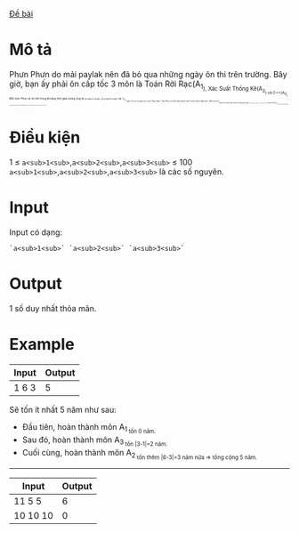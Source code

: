 [Đề bài](https://atcoder.jp/contests/ABC103/tasks/abc103_a)

# Mô tả
Phưn Phưn do mải paylak nên đã bỏ qua những ngày ôn thi trên trường. Bây giờ, bạn ấy phải ôn cấp tốc 3 môn là Toán Rời Rạc(A<sub>1<sub>), Xác Suất Thống Kê(A<sub>2<sub>) và C++(A<sub>3<sub>). Mỗi môn Phưn sẽ ôn hết trong khoảng thời gian tương ứng là `a<sub>1<sub>`, `b<sub>2<sub>` và 'c<sub>3<sub>' năm. Do có sự giúp sức của "thần dược" nên Phưn có thể hoàn thành luôn 1 môn bất kì đầu tiên . Môn học A<sub>j<sub> tiếp theo sẽ được hoàn thành với khoảng thời gian = |`a<sub>j<sub>` - `a<sub>i<sub>`| năm với môn A<sub>i<sub> là môn đã được hoàn thành ngay trước đó. Hãy tính xem Phưn Phưn mất mấy năm để ôn hết được tất cả các môn nhé ^^
  
# Điều kiện
1 ≤ `a<sub>1<sub>`,`a<sub>2<sub>`,`a<sub>3<sub>` ≤ 100
`a<sub>1<sub>`,`a<sub>2<sub>`,`a<sub>3<sub>` là các số nguyên.
  
# Input
Input có dạng:
```
`a<sub>1<sub>` `a<sub>2<sub>` `a<sub>3<sub>`
```

# Output
1 số duy nhất thỏa mãn.

# Example
|Input|Output|
|-|-|
|1 6 3|5|

Sẽ tốn ít nhất 5 năm như sau:
- Đầu tiên, hoàn thành môn A<sub>1<sub> tốn 0 năm.
- Sau đó, hoàn thành môn A<sub>3<sub> tốn |3-1|=2 năm.
- Cuối cùng, hoàn thành môn A<sub>2<sub> tốn thêm |6-3|=3 năm nữa => tổng cộng 5 năm.
-----------------------------
  
|Input|Output|
|-|-|
|11 5 5|6|
|10 10 10|0|
